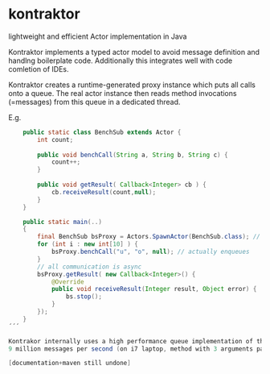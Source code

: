 kontraktor
==========

lightweight and efficient Actor implementation in Java

Kontraktor implements a typed actor model to avoid message definition and handlng boilerplate code. Additionally this integrates well
with code comletion of IDEs.

Kontraktor creates a runtime-generated proxy instance which puts all calls onto a queue. The real actor instance then reads 
method invocations (=messages) from this queue in a dedicated thread.

E.g.

```java
    public static class BenchSub extends Actor {
        int count;
        
        public void benchCall(String a, String b, String c) {
            count++;
        }
          
        public void getResult( Callback<Integer> cb ) {
            cb.receiveResult(count,null);
        }
    }

    public static main(..) 
    {
        final BenchSub bsProxy = Actors.SpawnActor(BenchSub.class); // create proxy + actor instance
        for (int i : new int[10] ) {
            bsProxy.benchCall("u", "o", null); // actually enqueues
        }
        // all communication is async
        bsProxy.getResult( new Callback<Integer>() {
            @Override
            public void receiveResult(Integer result, Object error) {
                bs.stop();
            }
        });
    }
´´´

Kontrakor internally uses a high performance queue implementation of the Jaq-In-A-Box project and can pass 
9 million messages per second (on i7 laptop, method with 3 arguments passed).

[documentation+maven still undone]

